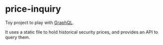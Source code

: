# price-inquiry

Toy project to play with [GraphQL](https://graphql.org/).

It uses a static file to hold historical security prices, and provides an API to query them.  
